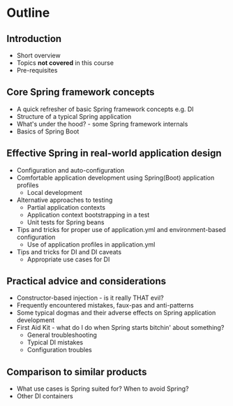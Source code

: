 # Outline

## Introduction

* Short overview
* Topics **not covered** in this course
* Pre-requisites

## Core Spring framework concepts

* A quick refresher of basic Spring framework concepts e.g. DI
* Structure of a typical Spring application
* What's under the hood? - some Spring framework internals
* Basics of Spring Boot

## Effective Spring in real-world application design

* Configuration and auto-configuration
* Comfortable application development using Spring(Boot) application profiles
  * Local development
* Alternative approaches to testing
  * Partial application contexts
  * Application context bootstrapping in a test
  * Unit tests for Spring beans
* Tips and tricks for proper use of application.yml and environment-based configuration
  * Use of application profiles in application.yml
* Tips and tricks for DI and DI caveats
  * Appropriate use cases for DI  

## Practical advice and considerations

* Constructor-based injection - is it really THAT evil?
* Frequently encountered mistakes, faux-pas and anti-patterns
* Some typical dogmas and their adverse effects on Spring application development
* First Aid Kit - what do I do when Spring starts bitchin' about something?
  * General troubleshooting
  * Typical DI mistakes
  * Configuration troubles

## Comparison to similar products

* What use cases is Spring suited for? When to avoid Spring?
* Other DI containers
